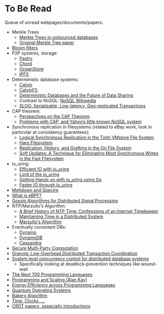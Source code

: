 # To Be Read 
Queue of unread webpages/documents/papers.
- Merkle Trees
    - [Merkle Trees in outsourced databases](http://people.eecs.berkeley.edu/~raluca/cs261-f15/readings/merkleodb.pdf)
    - [Original Merkle Tree paper](http://people.eecs.berkeley.edu/~raluca/cs261-f15/readings/merkle.pdf)
- [Bloom filters](http://www.eecs.harvard.edu/~michaelm/CS222/bloomsurvey.pdf)
- P2P systems, storage:
    - [Pastry](https://rowstron.azurewebsites.net/PAST/pastry.pdf)
    - [Chord](https://pdos.csail.mit.edu/papers/chord:sigcomm01/chord_sigcomm.pdf)
    - [OceanStore](https://people.cs.uchicago.edu/~ravenben/publications/pdf/asplos00.pdf)
    - [IPFS](https://arxiv.org/pdf/1407.3561.pdf)
- Deterministic database systems:
    - [Calvin](https://cs.yale.edu/homes/thomson/publications/calvin-sigmod12.pdf)
    - [CalvinFS](https://www.usenix.org/system/files/conference/fast15/fast15-paper-thomson.pdf)
    - [Deterministic Databases and the Future of Data Sharing](https://thenewstack.io/deterministic-databases-and-the-future-of-data-sharing/)
    - Contrast to NoSQL: [NoSQL Wikipedia](https://en.wikipedia.org/wiki/NoSQL)
    - [SLOG: Serializable, Low-latency, Geo-replicated Transactions](http://www.cs.umd.edu/~abadi/papers/1154-Abadi.pdf)
- CAP theorem:
    - [Perspectives on the CAP Theorem](https://groups.csail.mit.edu/tds/papers/Gilbert/Brewer2.pdf)
    - [Problems with CAP, and Yahoo’s little known NoSQL system](http://dbmsmusings.blogspot.com/2010/04/problems-with-cap-and-yahoos-little.html)
- Synchronous replication in filesystems (related to eBay work, look in 
particular at consistency guarantees):
    - [Logical Synchronous Replication in the Tintri VMstore File System](https://www.usenix.org/system/files/conference/fast18/fast18-glass.pdf)
    - [Harp Filesystem](https://pmg.csail.mit.edu/papers/harp.pdf)
    - [Replication, History, and Grafting in the Ori File System](https://www.scs.stanford.edu/~dm/home/papers/mashtizadeh:ori.pdf)
    - [Soft Updates: A Technique for Eliminating Most Synchronous Writes in the Fast Filesystem](https://users.ece.cmu.edu/~ganger/papers/mckusick99.pdf)
- io_uring:
    - [Efficient IO with io_uring](https://kernel.dk/io_uring.pdf)
    - [Lord of the io_uring](https://unixism.net/loti/index.html)
    - [Getting Hands on with io_uring using Go](https://developers.mattermost.com/blog/hands-on-iouring-go/)
    - [Faster IO through io_uring](https://www.youtube.com/watch?v=-5T4Cjw46ys&t=62s)
- [Meltdown and Spectre](https://meltdownattack.com/)
- [What is eBPF?](https://ebpf.io/what-is-ebpf/)
- [Gossip Algorithms for Distributed Signal Processing](https://arxiv.org/pdf/1003.5309.pdf)
- NTP/Marzullo's Algorithm:
    - [A Brief History of NTP Time: Confessions of an Internet Timekeeper](https://www.eecis.udel.edu/~mills/database/papers/history.pdf)
    - [Maintaining Time in a Distributed System](http://infolab.stanford.edu/pub/cstr/reports/csl/tr/83/247/CSL-TR-83-247.pdf)
    - [Marzullo's Algorithm](https://en.wikipedia.org/wiki/Marzullo%27s_algorithm)
- Eventually consistent DBs:
    - [Dynamo](https://www.allthingsdistributed.com/files/amazon-dynamo-sosp2007.pdf)
    - [DynamoDB](https://www.usenix.org/system/files/atc22-elhemali.pdf)
    - [Cassandra](https://www.cs.cornell.edu/projects/ladis2009/papers/lakshman-ladis2009.pdf)
- [Secure Multi-Party Computation](https://github.com/rdragos/awesome-mpc#theory)
- [Granola: Low-Overhead Distributed Transaction Coordination](https://www.usenix.org/system/files/conference/atc12/atc12-final118.pdf)
- [System level concurrency control for distributed database systems](https://dl.acm.org/doi/pdf/10.1145/320251.320260)
    - Specifically looking at deadlock-prevention techniques like wound-wait
- [The Next 700 Programming Languages](https://www.cs.cmu.edu/~crary/819-f09/Landin66.pdf)
- [Programming and Scaling (Alan Kay)](https://www.youtube.com/watch?v=YyIQKBzIuBY)
- [Energy Efficiency across Programming Languages](https://greenlab.di.uminho.pt/wp-content/uploads/2017/09/paperSLE.pdf) 
- [Quantum Operating Systems](https://people.csail.mit.edu/henrycg/files/academic/papers/hotos17quantum.pdf)
- [Bakery Algorithm](https://lamport.azurewebsites.net/pubs/bakery.pdf)
- [Time, Clocks, ...](https://lamport.azurewebsites.net/pubs/time-clocks.pdf)
- [CRDT papers, especially introductions](https://crdt.tech/papers.html)

